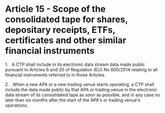 # Article 15 - Scope of the consolidated tape for shares, depositary receipts, ETFs, certificates and other similar financial instruments


1.   A CTP shall include in its electronic data stream data made public pursuant to Articles 6 and 20 of Regulation (EU) No 600/2014 relating to all financial instruments referred to in those Articles.

2.   When a new APA or a new trading venue starts operating, a CTP shall include the data made public by that APA or trading venue in the electronic data stream of its consolidated tape as soon as possible, and in any case no later than six months after the start of the APA's or trading venue's operations.
